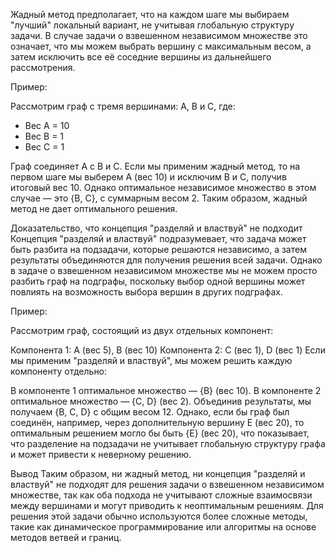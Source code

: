 Жадный метод предполагает, что на каждом шаге мы выбираем "лучший" локальный вариант, 
не учитывая глобальную структуру задачи. 
В случае задачи о взвешенном независимом множестве это означает, что мы можем выбрать вершину с максимальным весом, а затем исключить все её соседние вершины из дальнейшего рассмотрения.

Пример:

Рассмотрим граф с тремя вершинами: A, B и C, где:

- Вес A = 10
- Вес B = 1
- Вес C = 1
  
Граф соединяет A с B и C. Если мы применим жадный метод, то на первом шаге мы выберем A (вес 10) и исключим B и C, получив итоговый вес 10. Однако оптимальное независимое множество в этом случае — это {B, C}, с суммарным весом 2. Таким образом, жадный метод не дает оптимального решения.

Доказательство, что концепция "разделяй и властвуй" не подходит
Концепция "разделяй и властвуй" подразумевает, что задача может быть разбита на подзадачи, которые решаются независимо, а затем результаты объединяются для получения решения всей задачи. Однако в задаче о взвешенном независимом множестве мы не можем просто разбить граф на подграфы, поскольку выбор одной вершины может повлиять на возможность выбора вершин в других подграфах.

Пример:

Рассмотрим граф, состоящий из двух отдельных компонент:

Компонента 1: A (вес 5), B (вес 10)
Компонента 2: C (вес 1), D (вес 1)
Если мы применим "разделяй и властвуй", мы можем решить каждую компоненту отдельно:

В компоненте 1 оптимальное множество — {B} (вес 10).
В компоненте 2 оптимальное множество — {C, D} (вес 2).
Объединив результаты, мы получаем {B, C, D} с общим весом 12. Однако, если бы граф был соединён, например, через дополнительную вершину E (вес 20), то оптимальным решением могло бы быть {E} (вес 20), что показывает, что разделение на подзадачи не учитывает глобальную структуру графа и может привести к неверному решению.

Вывод
Таким образом, ни жадный метод, ни концепция "разделяй и властвуй" не подходят для решения задачи о взвешенном независимом множестве, так как оба подхода не учитывают сложные взаимосвязи между вершинами и могут приводить к неоптимальным решениям. Для решения этой задачи обычно используются более сложные методы, такие как динамическое программирование или алгоритмы на основе методов ветвей и границ.
